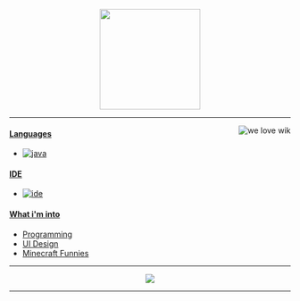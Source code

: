 <p align="center">
    <img height="180em" src="https://github-readme-stats.vercel.app/api?username=crxel&show_icons=true&include_all_commits=true&count_private=true"/>
</p>

---
<a href="https://youtube.com/@crxelty"><img alt="we love wik" src="https://media.tenor.com/CBr4RlrqmroAAAAS/trolling-minecraft.gif" align="right"/>
#### Languages
- ![java](https://img.shields.io/badge/-Python-f7ff80?style=flat-square&logo=python)
    
#### IDE
- ![ide](https://img.shields.io/badge/-Visual_Studio_Code-5d7dff?style=flat-square&logo=visualstudiocode)

#### What i'm into
- Programming
- UI Design
- Minecraft Funnies
---
<p align="center">
    <a href="https://discord.gg/MAWSTv3PRK"><img src="https://img.shields.io/badge/-crxelty_9999-5d7dff?style=flat-square&logo=discord"/></a>
</p>

---

